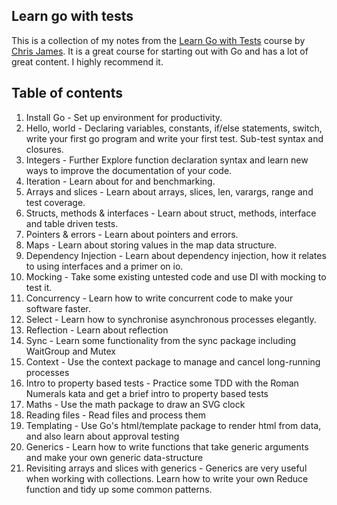 ## Learn go with tests

This is a collection of my notes from the [Learn Go with Tests][1] course by [Chris James][2]. It is a great course for starting out with Go and has a lot of great content. I highly recommend it.

[1]: https://quii.gitbook.io/learn-go-with-tests/
[2]: https://github.com/quii

## Table of contents
1. Install Go - Set up environment for productivity.
2. Hello, world - Declaring variables, constants, if/else statements, switch, write your first go program and write your first test. Sub-test syntax and closures.
4. Integers - Further Explore function declaration syntax and learn new ways to improve the documentation of your code.
5. Iteration - Learn about for and benchmarking.
6. Arrays and slices - Learn about arrays, slices, len, varargs, range and test coverage.
7. Structs, methods & interfaces - Learn about struct, methods, interface and table driven tests.
8. Pointers & errors - Learn about pointers and errors.
9. Maps - Learn about storing values in the map data structure.
10. Dependency Injection - Learn about dependency injection, how it relates to using interfaces and a primer on io.
11. Mocking - Take some existing untested code and use DI with mocking to test it.
12. Concurrency - Learn how to write concurrent code to make your software faster.
13. Select - Learn how to synchronise asynchronous processes elegantly.
14. Reflection - Learn about reflection
15. Sync - Learn some functionality from the sync package including WaitGroup and Mutex
16. Context - Use the context package to manage and cancel long-running processes
17. Intro to property based tests - Practice some TDD with the Roman Numerals kata and get a brief intro to property based tests
18. Maths - Use the math package to draw an SVG clock
19. Reading files - Read files and process them
20. Templating - Use Go's html/template package to render html from data, and also learn about approval testing
21. Generics - Learn how to write functions that take generic arguments and make your own generic data-structure
22. Revisiting arrays and slices with generics - Generics are very useful when working with collections. Learn how to write your own Reduce function and tidy up some common patterns.